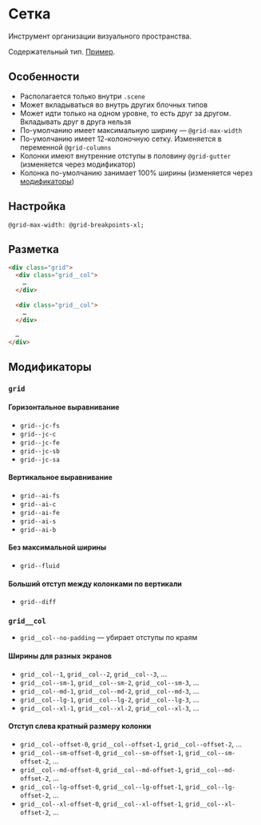 # Сетка

Инструмент организации визуального пространства.

Содержательный тип. [Пример](http://sedona.stage.constlab.ru/blocks/grid/).

## Особенности

* Располагается только внутри `.scene`
* Может вкладываться во внутрь других блочных типов
* Может идти только на одном уровне, то есть друг за другом. Вкладывать друг в друга нельзя
* По-умолчанию имеет максимальную ширину — `@grid-max-width`
* По-умолчанию имеет 12-колоночную сетку. Изменяется в переменной `@grid-columns`
* Колонки имеют внутренние отступы в половину `@grid-gutter` (изменяется через модификатор)
* Колонка по-умолчанию занимает 100% ширины (изменяется через [модификаторы](#Ширины-для-разных-экранов))

## Настройка

```less
@grid-max-width: @grid-breakpoints-xl;
```

## Разметка

```html
<div class="grid">
  <div class="grid__col">
    …
  </div>
  
  <div class="grid__col">
    …
  </div>
  
  …
</div>
```

## Модификаторы

### `grid`

#### Горизонтальное выравнивание

* `grid--jc-fs`
* `grid--jc-c`
* `grid--jc-fe`
* `grid--jc-sb`
* `grid--jc-sa`

#### Вертикальное выравнивание

* `grid--ai-fs`
* `grid--ai-c`
* `grid--ai-fe`
* `grid--ai-s`
* `grid--ai-b`

#### Без максимальной ширины

* `grid--fluid`

#### Больший отступ между колонками по вертикали

* `grid--diff`

### `grid__col`

* `grid__col--no-padding` — убирает отступы по краям

#### Ширины для разных экранов

* `grid__col--1`, `grid__col--2`, `grid__col--3`, …
* `grid__col--sm-1`, `grid__col--sm-2`, `grid__col--sm-3`, …
* `grid__col--md-1`, `grid__col--md-2`, `grid__col--md-3`, …
* `grid__col--lg-1`, `grid__col--lg-2`, `grid__col--lg-3`, …
* `grid__col--xl-1`, `grid__col--xl-2`, `grid__col--xl-3`, …

#### Отступ слева кратный размеру колонки

* `grid__col--offset-0`, `grid__col--offset-1`, `grid__col--offset-2`, …
* `grid__col--sm-offset-0`, `grid__col--sm-offset-1`, `grid__col--sm-offset-2`, …
* `grid__col--md-offset-0`, `grid__col--md-offset-1`, `grid__col--md-offset-2`, …
* `grid__col--lg-offset-0`, `grid__col--lg-offset-1`, `grid__col--lg-offset-2`, …
* `grid__col--xl-offset-0`, `grid__col--xl-offset-1`, `grid__col--xl-offset-2`, …
